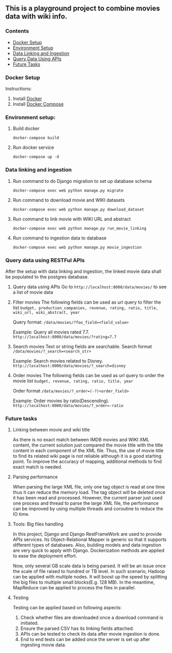 This is a playground project to combine movies data with wiki info.
---------------------

### Contents

- [Docker Setup](#docker-setup)
- [Environment Setup](#environment-setup)
- [Data Linking and Ingestion](#data-linking-and-ingestion)
- [Query Data Using APIs](#query-data-using-restful-apis)
- [Future Tasks](#future-tasks)

### Docker Setup

Instructions: 
1. Install [Docker](https://docs.docker.com/get-docker/)
1. Install [Docker Compose](https://docs.docker.com/compose/install/)

### Environment setup:
1. Build docker
    ```
    docker-compose build
    ```
1. Run docker service
    ```
    docker-compose up -d
    ```

### Data linking and ingestion

1. Run command to do Django migration to set up database schema
    ```
    docker-compose exec web python manage.py migrate
    ```
1. Run command to download movie and WIKI datasets
    ```
    docker-compose exec web python manage.py download_dataset
    ```
1. Run command to link movie with WIKI URL and abstract
    ```
    docker-compose exec web python manage.py run_movie_linking
    ```
1. Run command to ingestion data to database
    ```
    docker-compose exec web python manage.py movie_ingestion
    ```

### Query data using RESTFul APIs

After the setup with data linking and ingestion, the linked movie data shall be populated to the postgres database.

1. Query data using APIs
    Go to `http://localhost:8000/data/movies/` to see a list of movie data

1. Filter movies
    The following fields can be used as url query to filter the list
    `budget, production_companies, revenue, rating, ratio, title, wiki_url, wiki_abstract, year`
    
    Query format: `/data/movies/?foo_field=<field_value>`
    
    Example: Query all movies rated 7.7.
    `http://localhost:8000/data/movies/?rating=7.7`

1. Search movies
    Text or string fields are searchable.
    Search format `/data/movies/?_search=<search_str>`
    
    Example: Search movies related to Disney.
    `http://localhost:8000/data/movies/?_search=disney`

1. Order movies
    The following fields can be used as url query to order the movie list
    `budget, revenue, rating, ratio, title, year`
    
    Order format `/data/movies/?_order=(-?)<order_field>`

    Example: Order movies by ratio(Descending).
    `http://localhost:8000/data/movies/?_order=-ratio`


### Future tasks

1. Linking between movie and wiki title

    As there is no exact match between IMDB movies and WIKI XML content, the current solution just compared 
    the movie title with the title content in each component of the XML file. Thus, the use of movie title
    to find its related wiki page is not reliable although it is a good starting point.
    To improve the accuracy of mapping, additional methods to find exact match is needed.

1. Parsing performance

    When parsing the large XML file, only one tag object is read at one time thus it can reduce the memory load. 
    The tag object will be deleted once it has been read and processed.
    However, the current parser just used one process and thread to parse the large XML file, the performance can be
    improved by using multiple threads and coroutine to reduce the IO time.

1. Tools: Big files handling
    
    In this project, Django and Django RestFrameWork are used to provide APIs services. Its 
    Object-Relational Mapper is generic so that it supports different types of databases.
    Also, building models and data ingestion are very quick to apply with Django. Dockerization 
    methods are applied to ease the deployment effort.

    Now, only several GB scale data is being parsed. It will be an issue once the scale 
    of file raised to hundred or TB level. In such scenario, Hadoop can be applied with multiple nodes.
    It will boost up the speed by splitting the big files to multiple small blocks(E.g. 128 MB). In
    the meantime, MapReduce can be applied to process the files in parallel.

1. Testing

    Testing can be applied based on following aspects: 
    1. Check whether files are downloaded once a download command is initiated.
    1. Ensure the parsed CSV has its linking fields attached. 
    1. APIs can be tested to check its data after movie ingestion is done. 
    1. End to end tests can be added once the server is set up after ingesting movie data.
